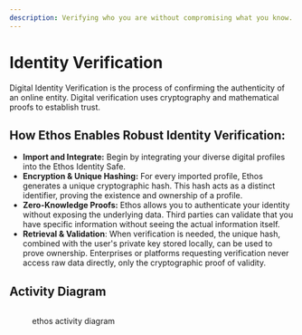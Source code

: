 ```yaml
---
description: Verifying who you are without compromising what you know.
---
```


# Identity Verification

Digital Identity Verification is the process of confirming the authenticity of an online entity. Digital verification uses cryptography and mathematical proofs to establish trust.

## How Ethos Enables Robust Identity Verification:

* **Import and Integrate:** Begin by integrating your diverse digital profiles into the Ethos Identity Safe.
* **Encryption  & Unique Hashing:** For every imported profile, Ethos generates a unique cryptographic hash. This hash acts as a distinct identifier, proving the existence and ownership of a profile.
* **Zero-Knowledge Proofs:** Ethos allows you to authenticate your identity without exposing the underlying data. Third parties can validate that you have specific information without seeing the actual information itself.
* **Retrieval & Validation**: When verification is needed, the unique hash, combined with the user's private key stored locally, can be used to prove ownership. Enterprises or platforms requesting verification never access raw data directly, only the cryptographic proof of validity.

## Activity Diagram

<figure><img src="../../.gitbook/assets/ethos diagrams (3).png" alt=""><figcaption><p>ethos activity diagram</p></figcaption></figure>



